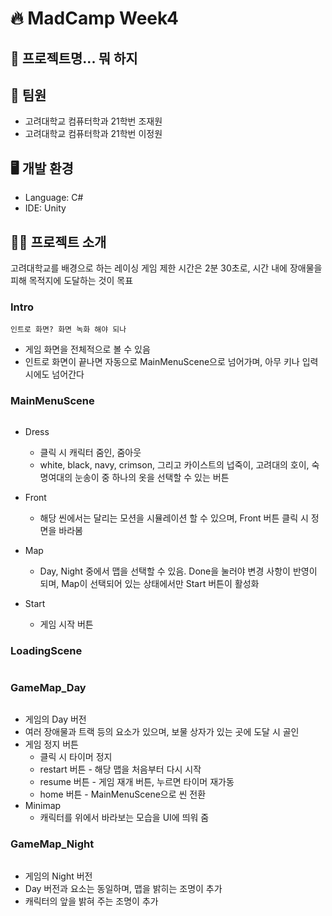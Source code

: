 # 🔥 MadCamp Week4

## 🏃 프로젝트명... 뭐 하지

## 🐯 팀원
* 고려대학교 컴퓨터학과 21학번 조재원<br>
* 고려대학교 컴퓨터학과 21학번 이정원

## 🖥️ 개발 환경
* Language: C#
* IDE: Unity

## 🏃‍♂️ 프로젝트 소개
고려대학교를 배경으로 하는 레이싱 게임
제한 시간은 2분 30초로, 시간 내에 장애물을 피해 목적지에 도달하는 것이 목표

### Intro
```
인트로 화면? 화면 녹화 해야 되나
```
* 게임 화면을 전체적으로 볼 수 있음
* 인트로 화면이 끝나면 자동으로 MainMenuScene으로 넘어가며, 아무 키나 입력 시에도 넘어간다

### MainMenuScene
```
```
* Dress
  * 클릭 시 캐릭터 줌인, 줌아웃
  * white, black, navy, crimson, 그리고 카이스트의 넙죽이, 고려대의 호이, 숙명여대의 눈송이 중 하나의 옷을 선택할 수 있는 버튼

* Front
  * 해당 씬에서는 달리는 모션을 시뮬레이션 할 수 있으며, Front 버튼 클릭 시 정면을 바라봄

* Map
  * Day, Night 중에서 맵을 선택할 수 있음. Done을 눌러야 변경 사항이 반영이 되며, Map이 선택되어 있는 상태에서만 Start 버튼이 활성화

* Start
  * 게임 시작 버튼

### LoadingScene
```
```


### GameMap_Day
```
```
* 게임의 Day 버전
* 여러 장애물과 트랙 등의 요소가 있으며, 보물 상자가 있는 곳에 도달 시 골인
* 게임 정지 버튼
  * 클릭 시 타이머 정지
  * restart 버튼 - 해당 맵을 처음부터 다시 시작
  * resume 버튼 - 게임 재개 버튼, 누르면 타이머 재가동
  * home 버튼 - MainMenuScene으로 씬 전환
* Minimap
  * 캐릭터를 위에서 바라보는 모습을 UI에 띄워 줌

### GameMap_Night
```
```
* 게임의 Night 버전
* Day 버전과 요소는 동일하며, 맵을 밝히는 조명이 추가
* 캐릭터의 앞을 밝혀 주는 조명이 추가
